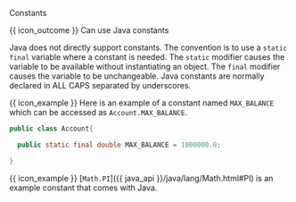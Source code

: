 <span id="title">Constants</span>

<span id="prereqs"></span>

<span id="outcomes">{{ icon_outcome }} Can use Java constants</span>

<div id="body">

Java does not directly support constants. The convention is to use a `static` `final` variable where a constant is needed. The `static` modifier causes the variable to be available without instantiating an object. The `final` modifier causes the variable to be unchangeable. Java constants are normally declared in ALL CAPS separated by underscores.

<box>

{{ icon_example }} Here is an example of a constant named `MAX_BALANCE` which can be accessed as `Account.MAX_BALANCE`.

```java
public class Account{

  public static final double MAX_BALANCE = 1000000.0;

}
```

{{ icon_example }} [`Math.PI`]({{ java_api }}/java/lang/Math.html#PI) is an example constant that comes with Java.

</box>

</div>

<div id="extras">
</div>